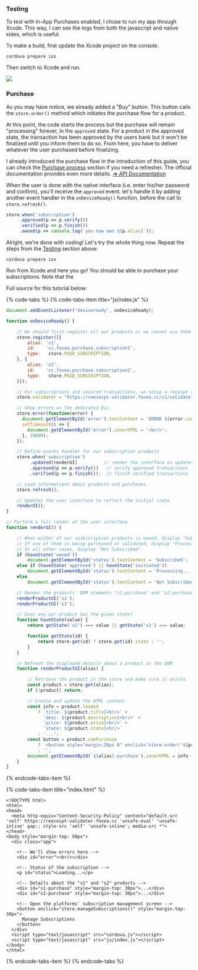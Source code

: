 
### Testing

To test with In-App Purchases enabled, I chose to run my app through Xcode. This way, I can see the logs from both the javascript and native sides, which is useful.

To make a build, first update the Xcode project on the console.

```text
cordova prepare ios
```

Then switch to Xcode and run.

![](.gitbook/assets/subscribe-init.png)

### Purchase

As you may have notice, we already added a "Buy" button. This button calls the `store.order()` method which initiates the purchase flow for a product.

At this point, the code starts the process but the purchase will remain "processing" forever, in the `approved` state. For a product in the approved state, the transaction has been approved by the users bank but it won't be finalized until you inform them to do so. From here, you have to deliver whatever the user purchased before finalizing.

I already introduced the purchase flow in the introduction of this guide, you can check the [Purchase process](../discover/about-the-plugin.md#purchase-process) section if you need a refresher. The official documentation provides even more details. [⇒ API Documentation](https://github.com/j3k0/cordova-plugin-purchase/blob/master/doc/api.md#-purchasing) 

When the user is done with the native interface \(i.e. enter his/her password and confirm\), you'll receive the `approved` event.
let's handle it by adding another event handler in the `onDeviceReady()` function, before the call to `store.refresh()`.

```javascript
store.when('subscription')
     .approved(p => p.verify())
     .verified(p => p.finish())
     .owned(p => console.log(`you now own ${p.alias}`));
```



Alright, we're done with coding! Let's try the whole thing now. Repeat the steps from the [Testing](#testing) section above:

```text
cordova prepare ios
```

Run from Xcode and here you go! You should be able to purchase your subscriptions. Note that the 

Full source for this tutorial below:

{% code-tabs %}
{% code-tabs-item title="js/index.js" %}
```javascript
document.addEventListener('deviceready', onDeviceReady);

function onDeviceReady() {

    // We should first register all our products or we cannot use them in the app.
    store.register([{
        alias: 's1',
        id:    'cc.fovea.purchase.subscription1',
        type:   store.PAID_SUBSCRIPTION,
    }, {
        alias: 's2',
        id:    'cc.fovea.purchase.subscription2',
        type:   store.PAID_SUBSCRIPTION,
    }]);

    // For subscriptions and secured transactions, we setup a receipt validator.
    store.validator = "https://reeceipt-validator.fovea.cc/v1/validate?appName=test&apiKey=13d71c00-e703-49d0-b354-3d989bbfe865";

    // Show errors on the dedicated Div.
    store.error(function(error) {
      document.getElementById('error').textContent = `ERROR ${error.code}: ${error.message}`;
      setTimeout(() => {
        document.getElementById('error').innerHTML = '<br/>';
      }, 10000);
    });

    // Define events handler for our subscription products
    store.when('subscription')
         .updated(renderUI)          // render the interface on updates
         .approved(p => p.verify())   // verify approved transactions
         .verified(p => p.finish());  // finish verified transactions

    // Load informations about products and purchases
    store.refresh();

    // Updates the user interface to reflect the initial state
    renderUI();
}

// Perform a full render of the user interface
function renderUI() {

    // When either of our susbscription products is owned, display "Subscribed".
    // If one of them is being purchased or validated, display "Processing".
    // In all other cases, display "Not Subscribed".
    if (haveState('owned'))
        document.getElementById('status').textContent = 'Subscribed';
    else if (haveState('approved') || haveState('initiated'))
        document.getElementById('status').textContent = 'Processing...';
    else
        document.getElementById('status').textContent = 'Not Subscribed';

    // Render the products' DOM elements "s1-purchase" and "s2-purchase"
    renderProductUI('s1');
    renderProductUI('s2');

    // Does any our product has the given state?
    function haveState(value) {
        return getState('s2') === value || getState('s1') === value;

        function getState(id) {
            return store.get(id) ? store.get(id).state : '';
        }
    }

    // Refresh the displayed details about a product in the DOM
    function renderProductUI(alias) {

        // Retrieve the product in the store and make sure it exists
        const product = store.get(alias);
        if (!product) return;

        // Create and update the HTML content
        const info = product.loaded
            ? `title: ${product.title}<br/>` +
              `desc: ${product.description}<br/>` +
              `price: ${product.price}<br/>` +
              `state: ${product.state}<br/>`
            : '...';
        const button = product.canPurchase
            ? `<button style="margin:20px 0" onclick="store.order('${product.id}')">Buy Now!</button>`
            : '';
        document.getElementById(`${alias}-purchase`).innerHTML = info + button;
    }
}
```
{% endcode-tabs-item %}

{% code-tabs-item title="index.html" %}
```markup
<!DOCTYPE html>
<html>
<head>
  <meta http-equiv="Content-Security-Policy" content="default-src 'self' https://reeceipt-validator.fovea.cc 'unsafe-eval' 'unsafe-inline' gap:; style-src 'self' 'unsafe-inline'; media-src *">
</head>
<body style="margin-top: 50px">
  <div class="app">

    <!-- We'll show errors here -->
    <div id="error"><br/></div>

    <!-- Status of the subscription -->
    <p id="status">Loading...</p>

    <!-- Details about the "s1" and "s2" products -->
    <div id="s1-purchase" style="margin-top: 30px">...</div>
    <div id="s2-purchase" style="margin-top: 30px">...</div>

    <!-- Open the platforms' subscription management screen -->
    <button onclick="store.manageSubscriptions()" style="margin-top: 30px">
      Manage Subscriptions
    </button>
  </div>
  <script type="text/javascript" src="cordova.js"></script>
  <script type="text/javascript" src="js/index.js"></script>
</body>
</html>
```
{% endcode-tabs-item %}
{% endcode-tabs %}

